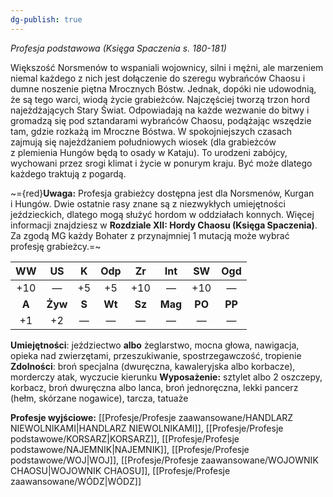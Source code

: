 ```yaml
---
dg-publish: true
---
```

*Profesja podstawowa (Księga Spaczenia s. 180-181)*

Większość Norsmenów to wspaniali wojownicy, silni i mężni, ale marzeniem niemal każdego z nich jest dołączenie do szeregu wybrańców Chaosu i dumne noszenie piętna Mrocznych Bóstw. Jednak, dopóki nie udowodnią, że są tego warci, wiodą życie grabieżców. Najczęściej tworzą trzon hord najeżdżających Stary Świat. Odpowiadają na każde wezwanie do bitwy i gromadzą się pod sztandarami wybrańców Chaosu, podążając wszędzie tam, gdzie rozkażą im Mroczne Bóstwa. W spokojniejszych czasach zajmują się najeżdżaniem południowych wiosek (dla grabieżców z plemienia Hungów będą to osady w Kataju). To urodzeni zabójcy, wychowani przez srogi klimat i życie w ponurym kraju. Być może dlatego każdego traktują z pogardą.

~={red}**Uwaga:** Profesja grabieżcy dostępna jest dla Norsmenów, Kurgan i Hungów. Dwie ostatnie rasy znane są z niezwykłych umiejętności jeździeckich, dlatego mogą służyć hordom w oddziałach konnych. Więcej informacji znajdziesz w **Rozdziale XII: Hordy Chaosu (Księga Spaczenia)**. Za zgodą MG każdy Bohater z przynajmniej 1 mutacją może wybrać profesję grabieżcy.=~

| WW  | US  |  K  | Odp | Zr  | Int | SW  | Ogd |
|:---:|:---:|:---:|:---:|:---:|:---:|:---:|:---:|
| +10 |  —  | +5  | +5  | +10 |  —  | +10 |  —  |
|  **A**  | **Żyw** |  **S**  | **Wt**  | **Sz**  | **Mag** | **PO**  | **PP**  |
| +1  | +2  |  —  |  —  |  —  |  —  |  —  |  —  |

**Umiejętności**: jeździectwo **albo** żeglarstwo, mocna głowa, nawigacja, opieka nad zwierzętami, przeszukiwanie, spostrzegawczość, tropienie
**Zdolności**: broń specjalna (dwuręczna, kawaleryjska albo korbacze), morderczy atak, wyczucie kierunku
**Wyposażenie:** sztylet albo 2 oszczepy, korbacz, broń dwuręczna albo lanca, broń jednoręczna, lekki pancerz (hełm, skórzane nogawice), tarcza, tatuaże

**Profesje wyjściowe:** [[Profesje/Profesje zaawansowane/HANDLARZ NIEWOLNIKAMI\|HANDLARZ NIEWOLNIKAMI]], [[Profesje/Profesje podstawowe/KORSARZ\|KORSARZ]], [[Profesje/Profesje podstawowe/NAJEMNIK\|NAJEMNIK]], [[Profesje/Profesje podstawowe/WOJ\|WOJ]], [[Profesje/Profesje zaawansowane/WOJOWNIK CHAOSU\|WOJOWNIK CHAOSU]], [[Profesje/Profesje zaawansowane/WÓDZ\|WÓDZ]]